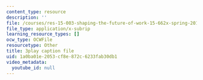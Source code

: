```yaml
---
content_type: resource
description: ''
file: /courses/res-15-003-shaping-the-future-of-work-15-662x-spring-2016/1a0ba01e2053cf8e872c6233fab30db1_Tpaw_dE9LyY.srt
file_type: application/x-subrip
learning_resource_types: []
ocw_type: OCWFile
resourcetype: Other
title: 3play caption file
uid: 1a0ba01e-2053-cf8e-872c-6233fab30db1
video_metadata:
  youtube_id: null
---
```

